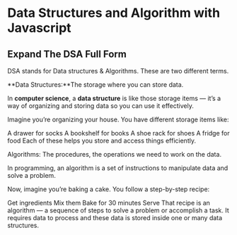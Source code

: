 # Data Structures and Algorithm with Javascript

## Expand The DSA Full Form

DSA stands for Data structures & Algorithms. These are two different terms.

**Data Structures:**The storage where you can store data.

In **computer science**, a **data structure** is like those storage items — it’s a way of organizing and storing data so you can use it effectively.

Imagine you’re organizing your house. You have different storage items like:

A drawer for socks
A bookshelf for books
A shoe rack for shoes
A fridge for food
Each of these helps you store and access things efficiently.

Algorithms: The procedures, the operations we need to work on the data.

In programming, an algorithm is a set of instructions to manipulate data and solve a problem.

Now, imagine you’re baking a cake. You follow a step-by-step recipe:

Get ingredients
Mix them
Bake for 30 minutes
Serve
That recipe is an algorithm — a sequence of steps to solve a problem or accomplish a task. It requires data to process and these data is stored inside one or many data structures.
